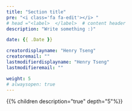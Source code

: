 ```yaml
---
title: "Section title"
pre: "<i class='fa fa-edit'></i> "
# head ="<label>  </label>  # content header
description: "Write something :)"

date: {{ .Date }}

creatordisplayname: "Henry Tseng"
creatoremail: ""
lastmodifierdisplayname: "Henry Tseng"
lastmodifieremail: ""

weight: 5
# alwaysopen: true
---
```


{{% children description="true" depth="5"%}}